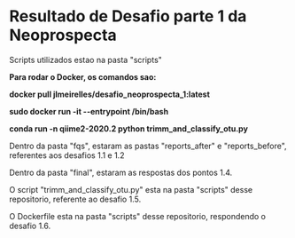 # Resultado de Desafio parte 1 da Neoprospecta

Scripts utilizados estao na pasta "scripts"

**Para rodar o Docker, os comandos sao:**

**docker pull jlmeirelles/desafio_neoprospecta_1:latest**

**sudo docker run -it --entrypoint /bin/bash**

**conda run -n qiime2-2020.2 python trimm_and_classify_otu.py**

Dentro da pasta "fqs", estaram as pastas "reports_after" e "reports_before", referentes aos desafios 1.1 e 1.2

Dentro da pasta "final", estaram as respostas dos pontos 1.4.

O script "trimm_and_classify_otu.py" esta na pasta "scripts" desse repositorio, referente ao desafio 1.5.

O Dockerfile esta na pasta "scripts" desse repositorio, respondendo o desafio 1.6.



